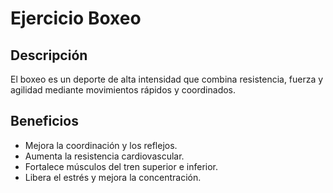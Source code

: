 # Ejercicio Boxeo


## Descripción
El boxeo es un deporte de alta intensidad que combina resistencia, fuerza y agilidad mediante movimientos rápidos y coordinados.


## Beneficios
- Mejora la coordinación y los reflejos.
- Aumenta la resistencia cardiovascular.
- Fortalece músculos del tren superior e inferior.
- Libera el estrés y mejora la concentración.
